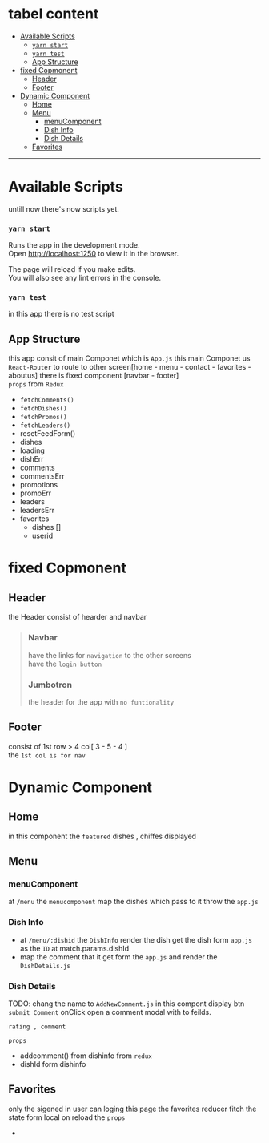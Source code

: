 # tabel content <!-- omit in toc -->

- [Available Scripts](#available-scripts)
    - [`yarn start`](#yarn-start)
    - [`yarn test`](#yarn-test)
  - [App Structure](#app-structure)
- [fixed Copmonent](#fixed-copmonent)
  - [Header](#header)
  - [Footer](#footer)
- [Dynamic Component](#dynamic-component)
  - [Home](#home)
  - [Menu](#menu)
    - [menuComponent<br>](#menucomponent)
    - [Dish Info](#dish-info)
    - [Dish Details](#dish-details)
  - [Favorites](#favorites)

---

# Available Scripts

untill now there's now scripts yet.

### `yarn start`

Runs the app in the development mode.<br />
Open [http://localhost:1250](http://localhost:1250) to view it in the browser.

The page will reload if you make edits.<br />
You will also see any lint errors in the console.

### `yarn test`

in this app there is no test script

## App Structure

this app consit of main Componet which is `App.js` this main Componet us `React-Router` to route to other screen[home - menu - contact - favorites - aboutus]
there is fixed component [navbar - footer]<br>
`props` from `Redux`

- `fetchComments()`
- `fetchDishes()`
- `fetchPromos()`
- `fetchLeaders()`
- resetFeedForm()
- dishes
- loading
- dishErr
- comments
- commentsErr
- promotions
- promoErr
- leaders
- leadersErr
- favorites
  - dishes []
  - userid

# fixed Copmonent

## Header

the Header consist of hearder and navbar

> ### Navbar
>
> have the links for `navigation` to the other screens<br>
> have the `login button`
>
> ### Jumbotron
>
> the header for the app with `no funtionality`

## Footer

consist of 1st row > 4 col[ 3 - 5 - 4 ]<br>
the `1st col is for nav`

# Dynamic Component

## Home

in this component the `featured` dishes , chiffes displayed

## Menu

### menuComponent<br>

at `/menu` the `menucomponent` map the dishes which pass to it throw the `app.js`

### Dish Info

- at `/menu/:dishid` the `DishInfo` render the dish get the dish form `app.js` as the `ID` at match.params.dishId
- map the comment that it get form the `app.js` and render the `DishDetails.js`

### Dish Details

TODO: chang the name to `AddNewComment.js`
in this compont display btn `submit Comment` onClick open a comment modal with to feilds.<br>

```
rating , comment
```

`props`

- addcomment() from dishinfo from `redux`
- dishId form dishinfo

## Favorites

only the sigened in user can loging this page the favorites reducer fitch the state form local on reload
the `props`

-
